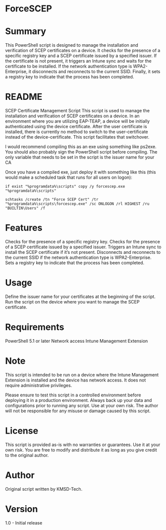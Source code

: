 # ForceSCEP

# Summary
This PowerShell script is designed to manage the installation and verification of SCEP certificates on a device. It checks for the presence of a specific registry key and a SCEP certificate issued by a specified issuer. If the certificate is not present, it triggers an Intune sync and waits for the certificate to be installed. If the network authentication type is WPA2-Enterprise, it disconnects and reconnects to the current SSID. Finally, it sets a registry key to indicate that the process has been completed.

# README
SCEP Certificate Management Script
This script is used to manage the installation and verification of SCEP certificates on a device.  In an environment where you are utilizing EAP-TEAP, a device will be initially authenticated using the device certificate.  After the user certificate is installed, there is currently no method to switch to the user-certificate instead of the device-certificate.  This script facilitates that switchover.

I would recommend compiling this as an exe using something like ps2exe.  You should also probably sign the PowerShell script before compiling.  The only variable that needs to be set in the script is the issuer name for your CA

Once you have a compiled exe, just deploy it with something like this (this would make a scheduled task that runs for all users on logon):

`if exist "%programdata%\scripts" copy /y forcescep.exe "%programdata%\scripts"`

`schtasks /create /tn "Force SCEP Cert" /tr "%programdata%\scripts\forcescep.exe" /sc ONLOGON /rl HIGHEST /ru "BUILTIN\Users" /f`

# Features
Checks for the presence of a specific registry key.
Checks for the presence of a SCEP certificate issued by a specified issuer.
Triggers an Intune sync to install the SCEP certificate if it’s not present.
Disconnects and reconnects to the current SSID if the network authentication type is WPA2-Enterprise.
Sets a registry key to indicate that the process has been completed.

# Usage
Define the issuer name for your certificates at the beginning of the script.
Run the script on the device where you want to manage the SCEP certificate.

# Requirements
PowerShell 5.1 or later
Network access
Intune Management Extension

# Note
This script is intended to be run on a device where the Intune Management Extension is installed and the device has network access. It does not require administrative privileges.

Please ensure to test this script in a controlled environment before deploying it in a production environment. Always back up your data and configurations prior to running any script. Use at your own risk. The author will not be responsible for any misuse or damage caused by this script.

# License
This script is provided as-is with no warranties or guarantees. Use it at your own risk. You are free to modify and distribute it as long as you give credit to the original author.

# Author
Original script written by KMSD-Tech.

# Version
1.0 - Initial release
